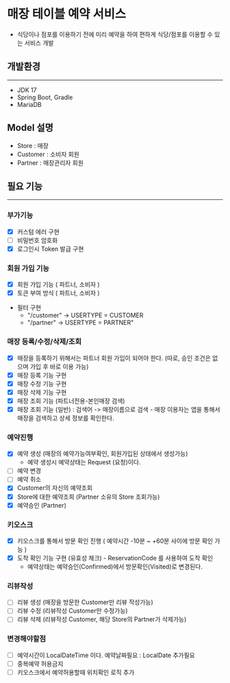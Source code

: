 # 매장 테이블 예약 서비스
- 식당이나 점포를 이용하기 전에 미리 예약을 하여 편하게 식당/점포를 이용할 수 있는 서비스 개발

## 개발환경
---
- JDK 17
- Spring Boot, Gradle
- MariaDB

## Model 설명
- Store : 매장
- Customer : 소비자 회원
- Partner : 매장관리자 회원
  
## 필요 기능
---
### 부가기능
- [X] 커스텀 에러 구현
- [ ] 비밀번호 암호화
- [X] 로그인시 Token 발급 구현

### 회원 가입 기능
- [X] 회원 가입 기능 ( 파트너, 소비자 )
- [X] 토큰 부여 방식 ( 파트너, 소비자 )
- 필터 구현
  - "/customer" ->  USERTYPE = CUSTOMER 
  - "/partner" ->  USERTYPE = PARTNER"


### 매장 등록/수정/삭제/조회
- [X] 매장을 등록하기 위해서는 파트너 회원 가입이 되어야 한다.
(따로, 승인 조건은 없으며 가입 후 바로 이용 가능)
- [X] 매장 등록 기능 구현 
- [X] 매장 수정 기능 구현 
- [X] 매장 삭제 기능 구현
- [X] 매장 조회 기능 (파트너전용-본인매장 검색)
- [X] 매장 조회 기늗 (일반) : 검색어 -> 매장이름으로 검색
      - 매장 이용자는 앱을 통해서 매장을 검색하고 상세 정보를 확인한다.

### 예약진행
- [X] 예약 생성 (매장의 예약가능여부확인, 회원가입된 상태에서 생성가능)
  - 예약 생성시 예약상태는 Request (요청)이다.
- [ ] 예약 변경 
- [ ] 예약 취소
- [X] Customer의 자신의 예약조회
- [X] Store에 대한 예약조희 (Partner 소유의 Store 조회가능)
- [X] 예약승인 (Partner)

### 키오스크
- [X] 키오스크를 통해서 방문 확인 진행 ( 예약시간 -10분 ~ +60분 사이에 방문 확인 가능 )
- [X] 도착 확인 기능 구현 (유효성 체크) - ReservationCode 를 사용하여 도착 확인
  - 예약상태는 예약승인(Confirmed)에서 방문확인(Visited)로 변경된다.

### 리뷰작성
- [ ] 리뷰 생성 (매장을 방문한 Customer만 리뷰 작성가능)
- [ ] 리뷰 수정 (리뷰작성 Customer만 수정가능)
- [ ] 리뷰 삭제 (리뷰작성 Customer, 해당 Store의 Partner가 삭제가능)

### 변경해야할점
- [ ] 예약시간이 LocalDateTime 이다. 예약날짜필요 : LocalDate 추가필요
- [ ] 중복예약 허용금지
- [ ] 키오스크에서 예약허용할때 위치확인 로직 추가
